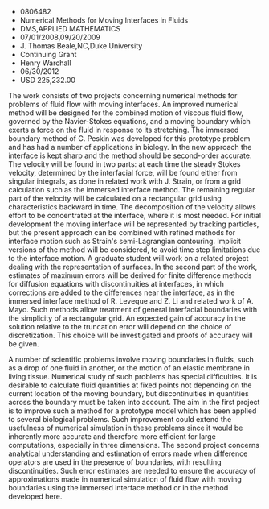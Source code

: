
* 0806482
* Numerical Methods for Moving Interfaces in Fluids
* DMS,APPLIED MATHEMATICS
* 07/01/2008,09/20/2009
* J. Thomas Beale,NC,Duke University
* Continuing Grant
* Henry Warchall
* 06/30/2012
* USD 225,232.00

The work consists of two projects concerning numerical methods for problems of
fluid flow with moving interfaces. An improved numerical method will be designed
for the combined motion of viscous fluid flow, governed by the Navier-Stokes
equations, and a moving boundary which exerts a force on the fluid in response
to its stretching. The immersed boundary method of C. Peskin was developed for
this prototype problem and has had a number of applications in biology. In the
new approach the interface is kept sharp and the method should be second-order
accurate. The velocity will be found in two parts: at each time the steady
Stokes velocity, determined by the interfacial force, will be found either from
singular integrals, as done in related work with J. Strain, or from a grid
calculation such as the immersed interface method. The remaining regular part of
the velocity will be calculated on a rectangular grid using characteristics
backward in time. The decomposition of the velocity allows effort to be
concentrated at the interface, where it is most needed. For initial development
the moving interface will be represented by tracking particles, but the present
approach can be combined with refined methods for interface motion such as
Strain's semi-Lagrangian contouring. Implicit versions of the method will be
considered, to avoid time step limitations due to the interface motion. A
graduate student will work on a related project dealing with the representation
of surfaces. In the second part of the work, estimates of maximum errors will be
derived for finite difference methods for diffusion equations with
discontinuities at interfaces, in which corrections are added to the differences
near the interface, as in the immersed interface method of R. Leveque and Z. Li
and related work of A. Mayo. Such methods allow treatment of general interfacial
boundaries with the simplicity of a rectangular grid. An expected gain of
accuracy in the solution relative to the truncation error will depend on the
choice of discretization. This choice will be investigated and proofs of
accuracy will be given.

A number of scientific problems involve moving boundaries in fluids, such as a
drop of one fluid in another, or the motion of an elastic membrane in living
tissue. Numerical study of such problems has special difficulties. It is
desirable to calculate fluid quantities at fixed points not depending on the
current location of the moving boundary, but discontinuities in quantities
across the boundary must be taken into account. The aim in the first project is
to improve such a method for a prototype model which has been applied to several
biological problems. Such improvement could extend the usefulness of numerical
simulation in these problems since it would be inherently more accurate and
therefore more efficient for large computations, especially in three dimensions.
The second project concerns analytical understanding and estimation of errors
made when difference operators are used in the presence of boundaries, with
resulting discontinuities. Such error estimates are needed to ensure the
accuracy of approximations made in numerical simulation of fluid flow with
moving boundaries using the immersed interface method or in the method developed
here.
